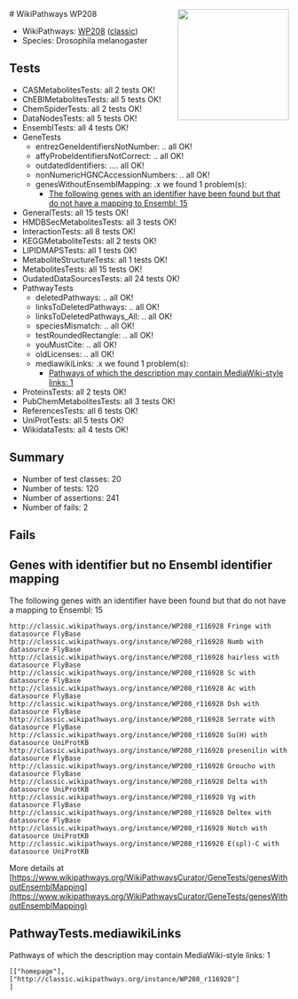 <img style="float: right; width: 200px" src="https://upload.wikimedia.org/wikipedia/commons/thumb/8/83/Wplogo_with_text_500.png/640px-Wplogo_with_text_500.png" />
# WikiPathways WP208

* WikiPathways: [WP208](https://wikipathways.org/pathways/WP208) ([classic](https://classic.wikipathways.org/instance/WP208))
* Species: Drosophila melanogaster
## Tests
* CASMetabolitesTests: all 2 tests OK!
* ChEBIMetabolitesTests: all 5 tests OK!
* ChemSpiderTests: all 2 tests OK!
* DataNodesTests: all 5 tests OK!
* EnsemblTests: all 4 tests OK!
* GeneTests
    * entrezGeneIdentifiersNotNumber: .. all OK!
    * affyProbeIdentifiersNotCorrect: .. all OK!
    * outdatedIdentifiers: .... all OK!
    * nonNumericHGNCAccessionNumbers: .. all OK!
    * genesWithoutEnsemblMapping: .x we found 1 problem(s):
        * [The following genes with an identifier have been found but that do not have a mapping to Ensembl: 15](#c4e54312)
* GeneralTests: all 15 tests OK!
* HMDBSecMetabolitesTests: all 3 tests OK!
* InteractionTests: all 8 tests OK!
* KEGGMetaboliteTests: all 2 tests OK!
* LIPIDMAPSTests: all 1 tests OK!
* MetaboliteStructureTests: all 1 tests OK!
* MetabolitesTests: all 15 tests OK!
* OudatedDataSourcesTests: all 24 tests OK!
* PathwayTests
    * deletedPathways: .. all OK!
    * linksToDeletedPathways: .. all OK!
    * linksToDeletedPathways_All: .. all OK!
    * speciesMismatch: .. all OK!
    * testRoundedRectangle: .. all OK!
    * youMustCite: .. all OK!
    * oldLicenses: .. all OK!
    * mediawikiLinks: .x we found 1 problem(s):
        * [Pathways of which the description may contain MediaWiki-style links: 1](#da69cf45)
* ProteinsTests: all 2 tests OK!
* PubChemMetabolitesTests: all 3 tests OK!
* ReferencesTests: all 6 tests OK!
* UniProtTests: all 5 tests OK!
* WikidataTests: all 4 tests OK!


## Summary

* Number of test classes: 20
* Number of tests: 120
* Number of assertions: 241
* Number of fails: 2

## Fails

<a name="c4e54312" />

## Genes with identifier but no Ensembl identifier mapping

The following genes with an identifier have been found but that do not have a mapping to Ensembl: 15
```
http://classic.wikipathways.org/instance/WP208_r116928 Fringe with datasource FlyBase
http://classic.wikipathways.org/instance/WP208_r116928 Numb with datasource FlyBase
http://classic.wikipathways.org/instance/WP208_r116928 hairless with datasource FlyBase
http://classic.wikipathways.org/instance/WP208_r116928 Sc with datasource FlyBase
http://classic.wikipathways.org/instance/WP208_r116928 Ac with datasource FlyBase
http://classic.wikipathways.org/instance/WP208_r116928 Dsh with datasource FlyBase
http://classic.wikipathways.org/instance/WP208_r116928 Serrate with datasource FlyBase
http://classic.wikipathways.org/instance/WP208_r116928 Su(H) with datasource UniProtKB
http://classic.wikipathways.org/instance/WP208_r116928 presenilin with datasource FlyBase
http://classic.wikipathways.org/instance/WP208_r116928 Groucho with datasource FlyBase
http://classic.wikipathways.org/instance/WP208_r116928 Delta with datasource UniProtKB
http://classic.wikipathways.org/instance/WP208_r116928 Vg with datasource FlyBase
http://classic.wikipathways.org/instance/WP208_r116928 Deltex with datasource FlyBase
http://classic.wikipathways.org/instance/WP208_r116928 Notch with datasource UniProtKB
http://classic.wikipathways.org/instance/WP208_r116928 E(spl)-C with datasource UniProtKB
```

More details at [https://www.wikipathways.org/WikiPathwaysCurator/GeneTests/genesWithoutEnsemblMapping](https://www.wikipathways.org/WikiPathwaysCurator/GeneTests/genesWithoutEnsemblMapping)

<a name="da69cf45" />

## PathwayTests.mediawikiLinks

Pathways of which the description may contain MediaWiki-style links: 1
```
[["homepage"],
["http://classic.wikipathways.org/instance/WP208_r116928"]
]
```

